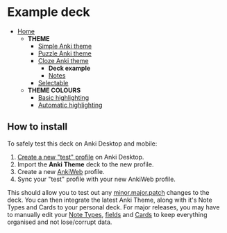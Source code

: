 # Example deck

- [Home](../../README.md)
  - **THEME**
    - [Simple Anki theme](../themes/simple/README.md)
    - [Puzzle Anki theme](../themes/puzzle/README.md)
    - [Cloze Anki theme](../themes/cloze/README.md)
      - **Deck example**
      - [Notes](../themes/README.md#notes)
    - [Selectable](../themes/selectable/README.md)
  - **THEME COLOURS**
    - [Basic highlighting](../themes/assets/css/README.md)
    - [Automatic highlighting](../themes/assets/css/README.md#automatic-syntax-highlighting-with-pygments)

## How to install

To safely test this deck on Anki Desktop and mobile:

1. [Create a new "test" profile](http://ankisrs.net/docs/manual.html#profiles-&-preferences) on Anki Desktop.
2. Import the **Anki Theme** deck to the new profile.
2. Create a new [AnkiWeb](https://ankiweb.net/) profile.
3. Sync your "test" profile with your new AnkiWeb profile.

This should allow you to test out any [minor.major.patch](http://semver.org) changes to the deck. You can then integrate the latest Anki Theme, along with it's Note Types and Cards to your personal deck. For major releases, you may have to manually edit your [Note Types](http://ankisrs.net/docs/manual.html#adding-cards-and-notes), [fields](http://ankisrs.net/docs/manual.html#fields) and [Cards](http://ankisrs.net/docs/manual.html#cards-and-templates) to keep everything organised and not lose/corrupt data.
